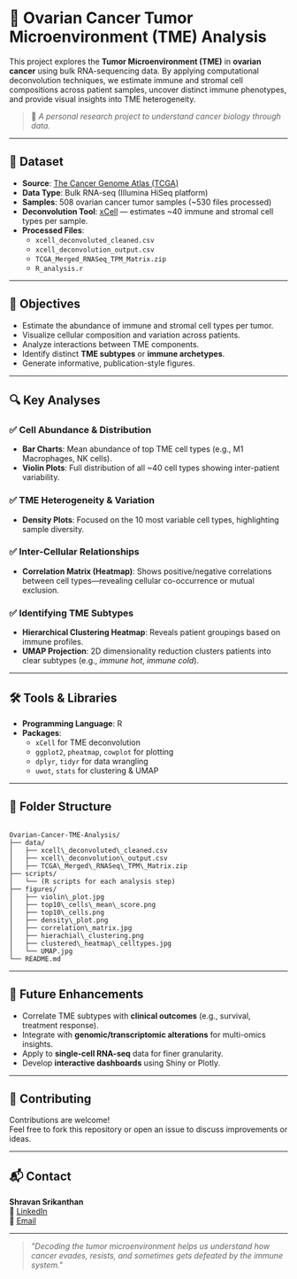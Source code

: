 # 🧬 Ovarian Cancer Tumor Microenvironment (TME) Analysis

This project explores the **Tumor Microenvironment (TME)** in **ovarian cancer** using bulk RNA-sequencing data. By applying computational deconvolution techniques, we estimate immune and stromal cell compositions across patient samples, uncover distinct immune phenotypes, and provide visual insights into TME heterogeneity.

> 🧪 *A personal research project to understand cancer biology through data.*

---

## 📁 Dataset

- **Source**: [The Cancer Genome Atlas (TCGA)](https://portal.gdc.cancer.gov/)
- **Data Type**: Bulk RNA-seq (Illumina HiSeq platform)
- **Samples**: 508 ovarian cancer tumor samples (~530 files processed)
- **Deconvolution Tool**: [xCell](https://xcell.ucsf.edu/) — estimates ~40 immune and stromal cell types per sample.
- **Processed Files**:
  - `xcell_deconvoluted_cleaned.csv`
  - `xcell_deconvolution_output.csv`
  - `TCGA_Merged_RNASeq_TPM_Matrix.zip`
  - `R_analysis.r`

---

## 🧾 Objectives

- Estimate the abundance of immune and stromal cell types per tumor.
- Visualize cellular composition and variation across patients.
- Analyze interactions between TME components.
- Identify distinct **TME subtypes** or **immune archetypes**.
- Generate informative, publication-style figures.

---

## 🔍 Key Analyses

### ✅ Cell Abundance & Distribution
- **Bar Charts**: Mean abundance of top TME cell types (e.g., M1 Macrophages, NK cells).
- **Violin Plots**: Full distribution of all ~40 cell types showing inter-patient variability.

### ✅ TME Heterogeneity & Variation
- **Density Plots**: Focused on the 10 most variable cell types, highlighting sample diversity.

### ✅ Inter-Cellular Relationships
- **Correlation Matrix (Heatmap)**: Shows positive/negative correlations between cell types—revealing cellular co-occurrence or mutual exclusion.

### ✅ Identifying TME Subtypes
- **Hierarchical Clustering Heatmap**: Reveals patient groupings based on immune profiles.
- **UMAP Projection**: 2D dimensionality reduction clusters patients into clear subtypes (e.g., *immune hot*, *immune cold*).

---

## 🛠️ Tools & Libraries

- **Programming Language**: R
- **Packages**:
  - `xCell` for TME deconvolution
  - `ggplot2`, `pheatmap`, `cowplot` for plotting
  - `dplyr`, `tidyr` for data wrangling
  - `uwot`, `stats` for clustering & UMAP

---

## 📁 Folder Structure

```

Ovarian-Cancer-TME-Analysis/
├── data/
│   ├── xcell\_deconvoluted\_cleaned.csv
│   ├── xcell\_deconvolution\_output.csv
│   ├── TCGA\_Merged\_RNASeq\_TPM\_Matrix.zip
├── scripts/
│   └── (R scripts for each analysis step)
├── figures/
│   ├── violin\_plot.jpg
│   ├── top10\_cells\_mean\_score.png
│   ├── top10\_cells.png
│   ├── density\_plot.png
│   ├── correlation\_matrix.jpg
│   ├── hierachial\_clustering.png
│   ├── clustered\_heatmap\_celltypes.jpg
│   └── UMAP.jpg
└── README.md

```

---

## 📌 Future Enhancements

- Correlate TME subtypes with **clinical outcomes** (e.g., survival, treatment response).
- Integrate with **genomic/transcriptomic alterations** for multi-omics insights.
- Apply to **single-cell RNA-seq** data for finer granularity.
- Develop **interactive dashboards** using Shiny or Plotly.

---

## 🤝 Contributing

Contributions are welcome!  
Feel free to fork this repository or open an issue to discuss improvements or ideas.

---

## 📬 Contact

**Shravan Srikanthan**  
🔗 [LinkedIn](https://www.linkedin.com/in/shravan-s-7b53a494/)  
📧 [Email](mailto:shravan0601200@gmail.com)

---

> *"Decoding the tumor microenvironment helps us understand how cancer evades, resists, and sometimes gets defeated by the immune system."*
```

